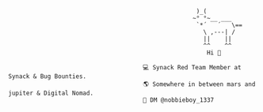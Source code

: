                                                          )_(
                                                        ~° °~__ ___
                                                         `*´   ´   \==
                                                           \ ,---| /
                                                           ||    ||    
                                                           ^^    ^^                  
                                                            Hi 👋       
                                                            
                                          💻 Synack Red Team Member at Synack & Bug Bounties.
                                          🌎 Somewhere in between mars and jupiter & Digital Nomad.
                                          📩 DM @nobbieboy_1337 


